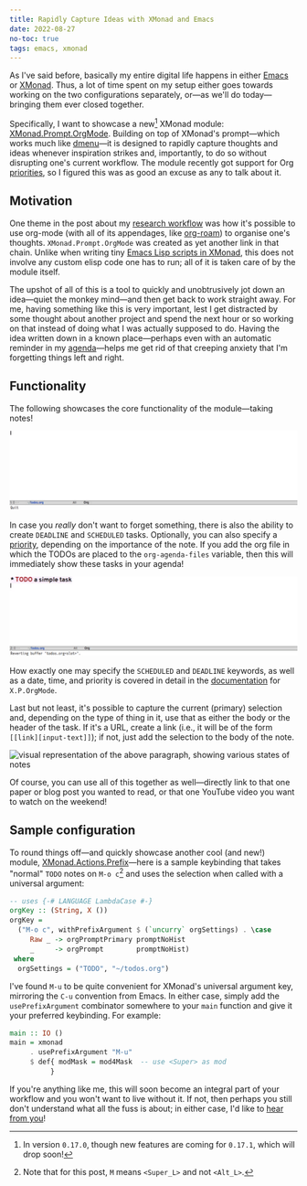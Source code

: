 ```yaml
---
title: Rapidly Capture Ideas with XMonad and Emacs
date: 2022-08-27
no-toc: true
tags: emacs, xmonad
---
```


As I've said before, basically my entire digital life happens in either
[Emacs] or [XMonad].  Thus, a lot of time spent on my setup either goes
towards working on the two configurations separately, or—as we'll do
today—bringing them ever closed together.

Specifically, I want to showcase a new[^1] XMonad module:
[XMonad.Prompt.Org&shy;Mode].  Building on top of XMonad's prompt—which works
much like [dmenu]—it is designed to rapidly capture thoughts and ideas
whenever inspiration strikes and, importantly, to do so without
disrupting one's current workflow.  The module recently got support for
Org [priorities][priority], so I figured this was as good an excuse as
any to talk about it.

<!--more-->

## Motivation

One theme in the post about my [research workflow] was how it's possible
to use org-mode (with all of its appendages, like [org-roam]) to
organise one's thoughts.  `XMonad.Prompt.OrgMode` was created as yet
another link in that chain.  Unlike when writing tiny [Emacs Lisp
scripts in XMonad][calling-emacs-from-xmonad], this does not involve any
custom elisp code one has to run; all of it is taken care of by the
module itself.

The upshot of all of this is a tool to quickly and unobtrusively jot
down an idea—quiet the monkey mind—and then get back to work straight
away.  For me, having something like this is very important, lest I get
distracted by some thought about another project and spend the next hour
or so working on that instead of doing what I was actually supposed to
do.  Having the idea written down in a known place—perhaps even with an
automatic reminder in my [agenda]—helps me get rid of that creeping
anxiety that I'm forgetting things left and right.

## Functionality

The following showcases the core functionality of the module—taking
notes!

<img class="pure-img" src="../images/orgmode-prompt/simple-task.gif" alt="capturing a single task">

In case you _really_ don't want to forget something, there is also the
ability to create `DEADLINE` and `SCHEDULED` tasks.  Optionally, you can
also specify a [priority], depending on the importance of the note.  If
you add the org file in which the TODOs are placed to the
`org-agenda-files` variable, then this will immediately show these tasks
in your agenda!

<img class="pure-img" src="../images/orgmode-prompt/deadline-task.gif" alt="capturing a deadline">

How exactly one may specify the `SCHEDULED` and `DEADLINE` keywords, as
well as a date, time, and priority is covered in detail in the
[documentation][XMonad.Prompt.OrgMode] for `X.P.OrgMode`.

Last but not least, it's possible to capture the current (primary)
selection and, depending on the type of thing in it, use that as either
the body or the header of the task.  If it's a URL, create a link (i.e.,
it will be of the form `[[link][input-text]]`); if not, just add the
selection to the body of the note.

<img class="pure-img" src="selection-tasks.png"
     alt="visual representation of the above paragraph, showing various states of notes">

Of course, you can use all of this together as well—directly link to
that one paper or blog post you wanted to read, or that one YouTube
video you want to watch on the weekend!

## Sample configuration

To round things off—and quickly showcase another cool (and new!)
module, [XMonad.Actions.Prefix]—here is a sample keybinding that takes
"normal" `TODO` notes on `M-o c`[^2] and uses the selection when called
with a universal argument:

``` haskell
-- uses {-# LANGUAGE LambdaCase #-}
orgKey :: (String, X ())
orgKey =
  ("M-o c", withPrefixArgument $ (`uncurry` orgSettings) . \case
     Raw _ -> orgPromptPrimary promptNoHist
     _     -> orgPrompt        promptNoHist)
 where
  orgSettings = ("TODO", "~/todos.org")
```

I've found `M-u` to be quite convenient for XMonad's universal argument
key, mirroring the `C-u` convention from Emacs.  In either case, simply
add the `usePrefixArgument` combinator somewhere to your `main` function
and give it your preferred keybinding.  For example:

``` haskell
main :: IO ()
main = xmonad
     . usePrefixArgument "M-u"
     $ def{ modMask = mod4Mask  -- use <Super> as mod
          }
```

If you're anything like me, this will soon become an integral part of
your workflow and you won't want to live without it.  If not, then
perhaps you still don't understand what all the fuss is about; in either
case, I'd like to [hear from you](mailto:soliditsallgood@mailbox.org)!

[Emacs]: https://www.gnu.org/software/emacs/
[XMonad.Actions.Prefix]: https://xmonad.github.io/xmonad-docs/xmonad-contrib/XMonad-Actions-Prefix.html
[XMonad.Prompt.OrgMode]: https://xmonad.github.io/xmonad-docs/xmonad-contrib/XMonad-Prompt-OrgMode.html
[XMonad.Prompt.Org&shy;Mode]: https://xmonad.github.io/xmonad-docs/xmonad-contrib/XMonad-Prompt-OrgMode.html
[XMonad.Prompt]: https://hackage.haskell.org/package/xmonad-contrib/docs/XMonad-Prompt.html
[XMonad.Util.Run]: https://hackage.haskell.org/package/xmonad-contrib/docs/XMonad-Util-Run.html
[XMonad]: https://xmonad.org/
[agenda]: https://orgmode.org/manual/Agenda-Views.html
[calling-emacs-from-xmonad]: ../2022-05-25-calling-emacs-from-xmonad.html
[dmenu]: https://tools.suckless.org/dmenu/
[org-roam]: https://www.orgroam.com/
[priority]: https://orgmode.org/manual/Priorities.html
[research workflow]: ../phd-workflow/2022-05-01-my-phd-workflow.html

[^1]: In version `0.17.0`, though new features are coming for `0.17.1`,
      which will drop soon!

[^2]: Note that for this post, `M` means `<Super_L>` and not `<Alt_L>`.
